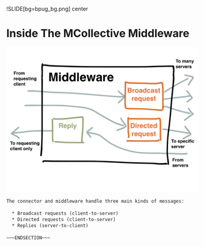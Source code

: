 !SLIDE[bg=bpug_bg.png] center

# Inside The MCollective Middleware #

![MCollective Middleware Detail](../_images/middleware_small.png "Inside The Middelware")

~~~SECTION:notes~~~
The connector and middleware handle three main kinds of messages:

  * Broadcast requests (client-to-server)
  * Directed requests (client-to-server)
  * Replies (server-to-client)

~~~ENDSECTION~~~

